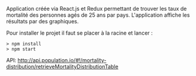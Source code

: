 Application créée via React.js et Redux permettant de trouver les taux de mortalité des personnes agés de 25 ans par pays. L'application affiche les résultats par des graphiques.

Pour installer le projet il faut se placer à la racine et lancer : 

```
> npm install
> npm start
```

API: http://api.population.io/#!/mortality-distribution/retrieveMortalityDistributionTable

